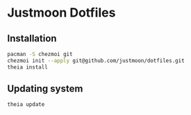 # Justmoon Dotfiles

## Installation

``` sh
pacman -S chezmoi git
chezmoi init --apply git@github.com/justmoon/dotfiles.git
theia install
```

## Updating system

``` sh
theia update
```
